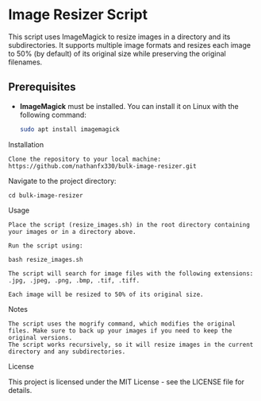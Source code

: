 # Image Resizer Script

This script uses ImageMagick to resize images in a directory and its subdirectories. It supports multiple image formats and resizes each image to 50% (by default) of its original size while preserving the original filenames.

## Prerequisites

- **ImageMagick** must be installed. You can install it on Linux with the following command:

  ```bash
  sudo apt install imagemagick

Installation

    Clone the repository to your local machine: https://github.com/nathanfx330/bulk-image-resizer.git

Navigate to the project directory:

    cd bulk-image-resizer

Usage

    Place the script (resize_images.sh) in the root directory containing your images or in a directory above.

    Run the script using:

    bash resize_images.sh

    The script will search for image files with the following extensions:
    .jpg, .jpeg, .png, .bmp, .tif, .tiff.

    Each image will be resized to 50% of its original size.

Notes

    The script uses the mogrify command, which modifies the original files. Make sure to back up your images if you need to keep the original versions.
    The script works recursively, so it will resize images in the current directory and any subdirectories.

License

This project is licensed under the MIT License - see the LICENSE file for details.

